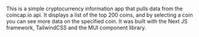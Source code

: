 This is a simple cryptocurrency information app that pulls data from the coincap.io api. It displays a list of the top 200 
coins, and by selecting a coin you can see more data on the specified coin. It was built with the Next JS framework, TailwindCSS
and the MUI component library.